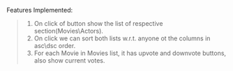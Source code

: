 Features Implemented:<br />
>1. On click of button show the list of respective section(Movies\Actors).
>2. On click we can sort both lists w.r.t. anyone ot the columns in asc\dsc order.
>3. For each Movie in Movies list, it has upvote and downvote buttons, also show current votes.
